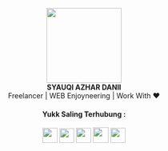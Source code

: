 <p align="center">
  <img src="https://ik.imagekit.io/azhardanii/uqi_YCR2rPLoD.png" width="150"> <br>
  <strong align="center">SYAUQI AZHAR DANII</strong> <br>
  Freelancer | WEB Enjoyneering | Work With ❤️
</p>

<h4 align="center">Yukk Saling Terhubung :</h4>

<p align="center">
  <a href="https://www.instagram.com/azhardanii"><img src="https://ik.imagekit.io/azhardanii/icon_yellow_sosmed/instagram_M6JlbOqlwcOL.png" width="30" target="_blank"></a>
  <a href="https://www.facebook.com/syauqi.azhardanii.1"><img src="https://ik.imagekit.io/azhardanii/icon_yellow_sosmed/facebook_20W1kDEW4ok.png" width="29" target="_blank"></a>
  <a href="https://twitter.com/azhardanii"><img src="https://ik.imagekit.io/azhardanii/icon_yellow_sosmed/twitter_SLfzxQdPVz.png" width="30" target="_blank"></a>
  <a href="https://www.youtube.com/channel/UCqnMDSjXIedjbE6mCnB9y-w"><img src="https://ik.imagekit.io/azhardanii/icon_yellow_sosmed/youtube_JWCcjDOjB.png" width="31" target="_blank"></a>
  <a href="https://api.whatsapp.com/send?phone=6285157991798"><img src="https://ik.imagekit.io/azhardanii/icon_yellow_sosmed/whatsapp_IKe-L-BdprLw.png" width="30" target="_blank"></a>
</p>
